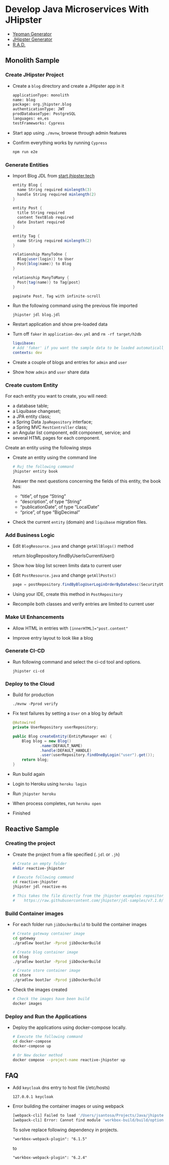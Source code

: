 # Develop Java Microservices With JHipster

* [Yeoman Generator](https://yeoman.io/generators/)
* [JHipster Generator](https://www.jhipster.tech/)
* [R.A.D.](https://en.wikipedia.org/wiki/Rapid_application_development)

## Monolith Sample

### Create JHipster Project

* Create a `blog` directory and create a JHipster app in it

  ```bash
  applicationType: monolith
  name: blog
  package: org.jhipster.blog
  authenticationType: JWT
  prodDatabaseType: PostgreSQL
  languages: en,es
  testFrameworks: Cypress
  ```

* Start app using `./mvnw`, browse through admin features

* Confirm everything works by running `Cypress`

  ```bash
  npm run e2e
  ```

### Generate Entities

* Import Blog JDL from [start.jhipster.tech](https://start.jhipster.tech)

  ```csharp
  entity Blog {
    name String required minlength(3)
    handle String required minlength(2)
  }

  entity Post {
    title String required
    content TextBlob required
    date Instant required
  }

  entity Tag {
    name String required minlength(2)
  }

  relationship ManyToOne {
    Blog{user(login)} to User
    Post{blog(name)} to Blog
  }

  relationship ManyToMany {
    Post{tag(name)} to Tag{post}
  }

  paginate Post, Tag with infinite-scroll
  ```

* Run the following command using the previous file imported

  `jhipster jdl blog.jdl`

* Restart application and show pre-loaded data

* Turn off `faker` in `application-dev.yml` and `rm -rf target/h2db`

  ```yaml
  liquibase:
  # Add 'faker' if you want the sample data to be loaded automatically
  contexts: dev
  ```

* Create a couple of blogs and entries for `admin` and `user`

* Show how `admin` and `user` share data

### Create custom Entity

For each entity you want to create, you will need:

* a database table;
* a Liquibase changeset;
* a JPA entity class;
* a Spring Data `JpaRepository` interface;
* a Spring MVC `RestController` class;
* an Angular list component, edit component, service; and
* several HTML pages for each component.

Create an entity using the following steps

* Create an entity using the command line

  ```bash
  # Ruj the following command
  jhipster entity book
  ```

  Answer the next questions concerning the fields of this entity, the book has:

  * “title”, of type “String”
  * “description”, of type “String”
  * “publicationDate”, of type “LocalDate”
  * “price”, of type “BigDecimal”

* Check the current `entity` (domain) and `liquibase` migration files.

### Add Business Logic

* Edit `BlogResource.java` and change `getAllBlogs()` method

  return blogRepository.findByUserIsCurrentUser()

* Show how blog list screen limits data to current user

* Edit `PostResource.java` and change `getAllPosts()`

  ```java
  page = postRepository.findByBlogUserLoginOrderByDateDesc(SecurityUtils.getCurrentUserLogin().orElse(null), pageable);
  ```

* Using your IDE, create this method in `PostRepository`

* Recompile both classes and verify entries are limited to current user

### Make UI Enhancements

* Allow HTML in entries with `[innerHTML]="post.content"`

* Improve entry layout to look like a blog

### Generate CI-CD

* Run following command and select the ci-cd tool and options.

  `jhipster ci-cd`

### Deploy to the Cloud

* Build for production

  `./mvnw -Pprod verify`

* Fix test failures by setting a `User` on a blog by default

  ```java
  @Autowired
  private UserRepository userRepository;

  public Blog createEntity(EntityManager em) {
      Blog blog = new Blog()
              .name(DEFAULT_NAME)
              .handle(DEFAULT_HANDLE)
              .user(userRepository.findOneByLogin("user").get());
      return blog;
  }
  ```

* Run build again

* Login to Heroku using `heroku login`

* Run `jhipster heroku`

* When process completes, run `heroku open`

* Finished

## Reactive Sample

### Creating the project

* Create the project from a file specified (`.jdl` or `.jh`)

  ```bash
  # Create an empty folder
  mkdir reactive-jhipster

  # Execute following command
  cd reactive-jhipster
  jhipster jdl reactive-ms

  # This takes the file directly from the jhipster examples repository:
  #    https://raw.githubusercontent.com/jhipster/jdl-samples/v7.1.0/reactive-ms.jdl
  ```

### Build Container images

* For each folder run `jibDockerBuild` to build the container images

  ```bash
  # Create gateway container image
  cd gateway
  ./gradlew bootJar -Pprod jibDockerBuild

  # Create blog container image
  cd blog
  ./gradlew bootJar -Pprod jibDockerBuild

  # Create store container image
  cd store
  ./gradlew bootJar -Pprod jibDockerBuild
  ```

* Check the images created

  ```bash
  # Check the images have been build
  docker images
  ```

### Deploy and Run the Applications

* Deploy the applications using docker-compose locally.

  ```bash
  # Execute the following command
  cd docker-compose
  docker-compose up

  # Or New docker method
  docker compose --project-name reactive-jhipster up
  ```

## FAQ

* Add `keycloak` dns entry to host file (/etc/hosts)

    `127.0.0.1 keycloak`

* Error building the container images or using webpack

    ```bash
    [webpack-cli] Failed to load '/Users/jsantosa/Projects/Java/jhipster/temp/reactive-jhipster/gateway/webpack/webpack.prod.js' config
    [webpack-cli] Error: Cannot find module 'workbox-build/build/options/schema/webpack-generate-sw'
    ```

    To solve replace following dependency in projects.

    `"workbox-webpack-plugin": "6.1.5"`

    to

    `"workbox-webpack-plugin": "6.2.4"`
